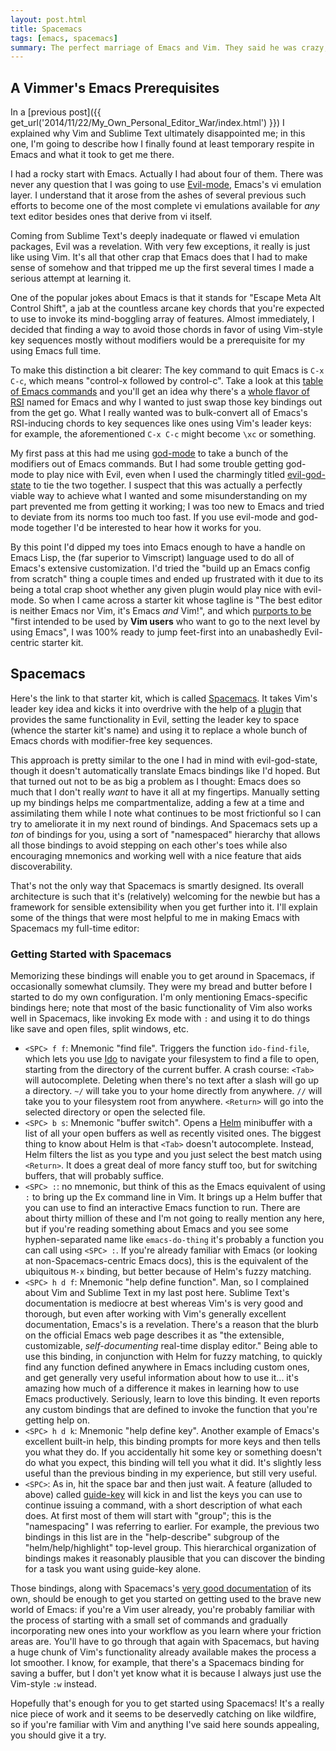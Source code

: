 ```yaml
---
layout: post.html
title: Spacemacs
tags: [emacs, spacemacs]
summary: The perfect marriage of Emacs and Vim. They said he was crazy, but Sylvain Benner showed them. Oh, how he showed them all.
---
```


## A Vimmer's Emacs Prerequisites

In a [previous post]({{ get_url('2014/11/22/My_Own_Personal_Editor_War/index.html') }}) I explained why Vim and Sublime Text ultimately disappointed me; in this one, I'm going to describe how I finally found at least temporary respite in Emacs and what it took to get me there.

I had a rocky start with Emacs. Actually I had about four of them. There was never any question that I was going to use [Evil-mode](http://www.emacswiki.org/Evil), Emacs's vi emulation layer. I understand that it arose from the ashes of several previous such efforts to become one of the most complete vi emulations available for *any* text editor besides ones that derive from vi itself.

Coming from Sublime Text's deeply inadequate or flawed vi emulation packages, Evil was a revelation. With very few exceptions, it really is just like using Vim. It's all that other crap that Emacs does that I had to make sense of somehow and that tripped me up the first several times I made a serious attempt at learning it.

One of the popular jokes about Emacs is that it stands for "Escape Meta Alt Control Shift", a jab at the countless arcane key chords that you're expected to use to invoke its mind-boggling array of features. Almost immediately, I decided that finding a way to avoid those chords in favor of using Vim-style key sequences mostly without modifiers would be a prerequisite for my using Emacs full time.

To make this distinction a bit clearer: The key command to quit Emacs is `C-x C-c`, which means "control-x followed by control-c". Take a look at this [table of Emacs commands](http://wttools.sourceforge.net/emacs-stuff/emacs-keybindings.html) and you'll get an idea why there's a [whole flavor of RSI](http://en.wikipedia.org/wiki/Emacs#.22Emacs_pinky.22) named for Emacs and why I wanted to just swap those key bindings out from the get go. What I really wanted was to bulk-convert all of Emacs's RSI-inducing chords to key sequences like ones using Vim's leader keys: for example, the aforementioned `C-x C-c` might become `\xc` or something.

My first pass at this had me using [god-mode](https://github.com/chrisdone/god-mode/) to take a bunch of the modifiers out of Emacs commands. But I had some trouble getting god-mode to play nice with Evil, even when I used the charmingly titled [evil-god-state](https://github.com/gridaphobe/evil-god-state) to tie the two together. I suspect that this was actually a perfectly viable way to achieve what I wanted and some misunderstanding on my part prevented me from getting it working; I was too new to Emacs and tried to deviate from its norms too much too fast. If you use evil-mode and god-mode together I'd be interested to hear how it works for you.

By this point I'd dipped my toes into Emacs enough to have a handle on Emacs Lisp, the (far superior to Vimscript) language used to do all of Emacs's extensive customization. I'd tried the "build up an Emacs config from scratch" thing a couple times and ended up frustrated with it due to its being a total crap shoot whether any given plugin would play nice with evil-mode. So when I came across a starter kit  whose tagline is "The best editor is neither Emacs nor Vim, it's Emacs *and* Vim!", and which [purports to be](https://github.com/syl20bnr/spacemacs/blob/master/doc/DOCUMENTATION.md#who-can-benefit-from-this-) "first intended to be used by **Vim users** who want to go to the next level by using Emacs", I was 100% ready to jump feet-first into an unabashedly Evil-centric starter kit.

## Spacemacs

Here's the link to that starter kit, which is called [Spacemacs](https://github.com/syl20bnr/spacemacs). It takes Vim's leader key idea and kicks it into overdrive with the help of a [plugin](https://github.com/cofi/evil-leader) that provides the same functionality in Evil, setting the leader key to space (whence the starter kit's name) and using it to replace a whole bunch of Emacs chords with modifier-free key sequences.

This approach is pretty similar to the one I had in mind with evil-god-state, though it doesn't automatically translate Emacs bindings like I'd hoped. But that turned out not to be as big a problem as I thought: Emacs does so much that I don't really *want* to have it all at my fingertips. Manually setting up my bindings helps me compartmentalize, adding a few at a time and assimilating them while I note what continues to be most frictionful so I can try to ameliorate it in my next round of bindings. And Spacemacs sets up a *ton* of bindings for you, using a sort of "namespaced" hierarchy that allows all those bindings to avoid stepping on each other's toes while also encouraging mnemonics and working well with a nice feature that aids discoverability.

That's not the only way that Spacemacs is smartly designed. Its overall architecture is such that it's (relatively) welcoming for the newbie but has a framework for sensible extensibility when you get further into it. I'll explain some of the things that were most helpful to me in making Emacs with Spacemacs my full-time editor:

### Getting Started with Spacemacs

Memorizing these bindings will enable you to get around in Spacemacs, if occasionally somewhat clumsily. They were my bread and butter before I started to do my own configuration. I'm only mentioning Emacs-specific bindings here; note that most of the basic functionality of Vim also works well in Spacemacs, like invoking Ex mode with `:` and using it to do things like save and open files, split windows, etc.

* `<SPC> f f`: Mnemonic "find file". Triggers the function `ido-find-file`, which lets you use [Ido](http://www.masteringemacs.org/article/introduction-to-ido-mode) to navigate your filesystem to find a file to open, starting from the directory of the current buffer. A crash course: `<Tab>` will autocomplete. Deleting when there's no text after a slash will go up a directory. `~/` will take you to your home directly from anywhere. `//` will take you to your filesystem root from anywhere. `<Return>` will go into the selected directory or open the selected file.
* `<SPC> b s`: Mnemonic "buffer switch". Opens a [Helm](https://tuhdo.github.io/helm-intro.html) minibuffer with a list of all your open buffers as well as recently visited ones. The biggest thing to know about Helm is that `<Tab>` doesn't autocomplete. Instead, Helm filters the list as you type and you just select the best match using `<Return>`. It does a great deal of more fancy stuff too, but for switching buffers, that will probably suffice.
* `<SPC> :`: no mnemonic, but think of this as the Emacs equivalent of using `:` to bring up the Ex command line in Vim. It brings up a Helm buffer that you can use to find an interactive Emacs function to run. There are about thirty million of these and I'm not going to really mention any here, but if you're reading something about Emacs and you see some hyphen-separated name like `emacs-do-thing` it's probably a function you can call using `<SPC> :`. If you're already familiar with Emacs (or looking at non-Spacemacs-centric Emacs docs), this is the equivalent of the ubiquitous `M-x` binding, but better because of Helm's fuzzy matching.
* `<SPC> h d f`: Mnemonic "help define function". Man, so I complained about Vim and Sublime Text in my last post here. Sublime Text's documentation is mediocre at best whereas Vim's is very good and thorough, but even after working with Vim's generally excellent documentation, Emacs's is a revelation. There's a reason that the blurb on the official Emacs web page describes it as "the extensible, customizable, *self-documenting* real-time display editor." Being able to use this binding, in conjunction with Helm for fuzzy matching, to quickly find any function defined anywhere in Emacs including custom ones, and get generally very useful information about how to use it... it's amazing how much of a difference it makes in learning how to use Emacs productively. Seriously, learn to love this binding. It even reports any custom bindings that are defined to invoke the function that you're getting help on.
* `<SPC> h d k`: Mnemonic "help define key". Another example of Emacs's excellent built-in help, this binding prompts for more keys and then tells you what they do. If you accidentally hit some key or something doesn't do what you expect, this binding will tell you what it did. It's slightly less useful than the previous binding in my experience, but still very useful.
* `<SPC>`: As in, hit the space bar and then just wait. A feature (alluded to above) called [guide-key](https://github.com/kai2nenobu/guide-key) will kick in and list the keys you can use to continue issuing a command, with a short description of what each does. At first most of them will start with "group"; this is the "namespacing" I was referring to earlier. For example, the previous two bindings in this list are in the "help-describe" subgroup of the "helm/help/highlight" top-level group. This hierarchical organization of bindings makes it reasonably plausible that you can discover the binding for a task you want using guide-key alone.

Those bindings, along with Spacemacs's [very good documentation](https://github.com/syl20bnr/spacemacs/blob/master/DOCUMENTATION.md) of its own, should be enough to get you started on getting used to the brave new world of Emacs: if you're a Vim user already, you're probably familiar with the process of starting with a small set of commands and gradually incorporating new ones into your workflow as you learn where your friction areas are. You'll have to go through that again with Spacemacs, but having a huge chunk of Vim's functionality already available makes the process a lot smoother. I know, for example, that there's a Spacemacs binding for saving a buffer, but I don't yet know what it is because I always just use the Vim-style `:w` instead. 

Hopefully that's enough for you to get started using Spacemacs! It's a really nice piece of work and it seems to be deservedly catching on like wildfire, so if you're familiar with Vim and anything I've said here sounds appealing, you should give it a try.
